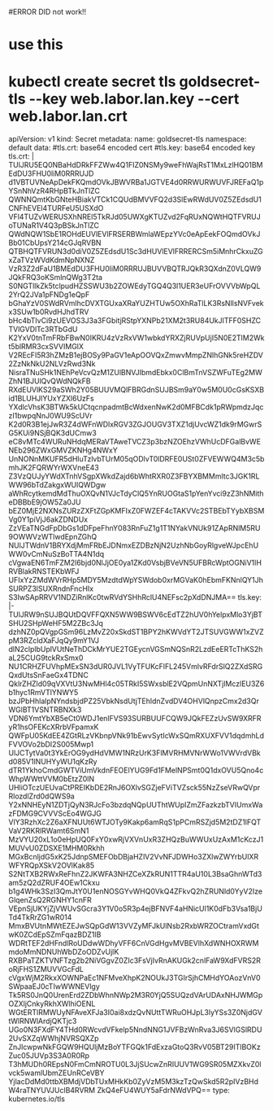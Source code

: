 #ERROR DID not work!! 
# use this
# kubectl create secret tls goldsecret-tls --key web.labor.lan.key --cert web.labor.lan.crt


apiVersion: v1
kind: Secret
metadata:
  name: goldsecret-tls
  namespace: default
data:
  #tls.crt: base64 encoded cert
  #tls.key: base64 encoded key
  tls.crt: |
    TUlJRU5EQ0NBaHdDRkFFZWw4Q1FIZ0NSMy9weFhWajRsT1MxLzlHQ01BMEdDU3FHU0liM0RRRUJD
    d1VBTUVNeApDekFKQmdOVkJBWVRBa1JGTVE4d0RRWURWUVFJREFaQ1pYSnNhVzR4RHpBTkJnTlZC
    QWNNQmtKbGNteHBiakVTCk1CQUdBMVVFQ2d3SlEwRWdUV0Z5ZEdsdU1CNFhEVEl4TURFeU5USXdO
    VFl4TUZvWERUSXhNREl5TkRJd05UWXgKTUZvd2FqRUxNQWtHQTFVRUJoTUNaR1V4Q3pBSkJnTlZC
    QWdNQW1SbE1ROHdEUVlEVlFRSERBWmlaWEpzYVc0eApEekFOQmdOVkJBb01CbUpsY214cGJqRVBN
    QTBHQTFVRUN3d0diV0Z5ZEdsdU1Sc3dHUVlEVlFRRERCSm5iMnhrCkxuZGxZaTVzWVdKdmNpNXNZ
    VzR3Z2dFaU1BMEdDU3FHU0liM0RRRUJBUVVBQTRJQkR3QXdnZ0VLQW9JQkFRQ3oKSmlnQWg3T2ta
    S0NGTllkZk5tclpudHZSSWU3b2ZOWEdyTGQ4Q3l1UER3eUFrOVVVbWpQL2YrQ2JVa1pFNDg1eQpF
    bGhaYzV0SWdRVmlhcDVXTGUxaXRaYUZHTUw5OXhRaTlLK3RsNllsNVFvekx3SUw1b0RvdHJhdTRV
    bHc4bTIvCi9zUEVOS3J3a3FGbitjRStpYXNPb21XM2t3RU84UkJlTFF0SHZCTVlGVDlTc3RTbGdU
    K2YxV0tnTmFRbFBwN0IKRU4zVzRxVW1wbkdYRXZjRUVpUjI5N0E2TlM2Wkt5blRMR3cxSVVIMGlX
    V2REcFI5R3hZMzB1ejBOSy9PaGV1eApOOVQxZmwvMmpZNlhGNk5reHZDV2ZzNkNkU2NLVzRwd3Nk
    NisraTNuSHk1NEhPeVcvQzM1ZUlBNVJIbmdEbkx0ClBmTnVSZWFuTEg2MWZhN1BJUlQvQWdNQkFB
    RXdEUVlKS29aSWh2Y05BUUVMQlFBRGdnSUJBSm9aY0w5M0U0cGsKSXBid1BLUHJlYUxYZXl6UzFs
    YXdlcVhsK3BTWk5kUCtqcnpadmtBcWdxenNwK2d0MFBCdk1pRWpmdzJqczI1bwpqNnJ0WU9ScUVr
    K2d0R3B1ejJwR3Z4dWFnWDlxRGV3ZGJOUGV3TXZ1djUvcWZ1dk9rMGwrSG5KUi9NSjBQK3dUCmw3
    eC8vMTc4WURuNHdqMERaVTAweTVCZ3p3bzNZOEhzVWhUcDFGalBvWENEb296ZWxGMVZKNHg4NWxY
    UnNONnMKUFR5dHluTzlvbTUrM05qODlvT0lDRFE0USt0ZFVEWWQ4M3c5bmhJK2FQRWYrWXVneE43
    Z3VzQUJyYWdXTnhVSgpXWkdZajd6bWhtRXR0Z3FBYXBMMmltc3JGK1RLWW96bTdZakgxWUlQWDgw
    aWhRcytkemdMdThuOXQvN1VJcTdyClQ5YnRUOGtaS1pYenYvci9zZ3hNMitheDBBbE9jOW5Za0JU
    bEZ0MjE2NXNsZURzZXFtZGpKMFIxZ0FWZEF4cTAKVVc2STBEbTYybXBSMVg0Y1piVjJ6akZDNDUx
    ZzVEaTNGdFpDbGs1dDFpeFhnY083RnFuZ1g1T1NYakVNUk91ZApRNlM5RU9OWWVzWTlwdEpnZGhQ
    NUlJTWdnV1BRYXdjMmFRbEJDNmxEZDBzNjN2UzhNbGoyRlgveWJpcEhUWW0vCmNuSzBoTTA4N1dq
    cVgwaEN6TmFZM2l6bjd0NlJjOE0ya1ZKd0VsbjBVeVN5UFBRcWptOGNiV1lHRVBlakRNSTEKbWFJ
    UFIxYzZMdWVrRHp5MDY5MzdtdWpYSWdob0xrMGVaK0hEbmFKNnlQY1JhSURPZ3lSUXRndnFncHIx
    S3IwSApRRVV1NDZiRnlKc0twRVdYSHhRclU4NEFsc2pXdDNJMA==
  tls.key: |-
    TUlJRW9nSUJBQUtDQVFFQXN5WW9BSWV6cEdTZ2hUV0hYelpxMlo3YjBTSHU2SHpWeHF5M2ZBc3Jq
    dzhNZ0pQVgpGSm96LzMvZ20xSkdST1BPY2hKWVdYT2JTSUVGWW1xZVZpM3RZcldXaFJqQy9mY1VJ
    dlN2clplbUplVUtNeThDCkMrYUE2TGEycnVGSmNQSnR2LzdEeERTcThKS2haL25CUG9tckRxSmx0
    NU1CRHZFUVhpMExSN3dUR0JVL1VyTFUKcFlFL245VmlvRFdrSlQ2ZXdSRGQxdUtsSnFaeGx4TDNC
    QklrZHZld09qVXVtU3NwMHl4c05TRkI5SWxsblE2VQpmUnNXTjlMczlEU3Z6b1hyc1RmVTlYNWY5
    bzJPbHhlalpNYndsbjdPZ25VbkNsdUtjTEhldnZvdDV4OHVlQnpzCmx2d3QrWGlBT1VSNTRBNXk3
    VDN6YmtYbXB5eCt0WDJ1enlFVS93SURBUUFCQW9JQkFEZzUvSW9XRFRyR1hsOFEKcXRrbVFpamxK
    QWFpU05KdEE4ZGtRLzVKbnpVNk91bEwvSytIcWxSQmRXUXFVV1dqdmhLdFVVOVo2bDI2S005Mwp1
    UlJCTytVa0t3YkErOG9ydHdVMW1NRzUrK3FlMVRHMVNrWWo1VWVrdVBkd085V1lNUHYyWU1qKzRy
    dTR1YkhoCmdGWTViUmVkdnFEOElYUG9Fd1FMelNPSmt0Q1dxOVU5Qno4cWhpWWttVVM0bEtzZ0lN
    UHliOTczUEUvaCtPREIKbDE2RnJ6OXlvSGZjeFViTVZsck55NzZseVRwQVprRlozdlZrd0dQWS9a
    Y2xNNHEyN1ZDTjQyN3RJcFo3bzdqNQpUUThtWUpIZmZFazkzbTVIUmxWazFDMG9CVVVScEo4WGJG
    VlY3RzhXc2Z6aXFNUUt6WTJOTy9Kakp6amRqS1pPCmRSZjd5M2tDZ1lFQTVaV2RKRlRWamt6SmN1
    MzVYU20xL1o0eHpUQ0FxY0xwRjVXVnUxR3ZHQzBuWWUxUzAxM1cKczJ1MUVvU0ZDSXE1MHM0Rkhh
    MGxBcnljdG5xK25JdnpSMEFObDBjaHZlV2VvNFJDWHo3ZXlwZWYrbUlXRWFYRQpXSkV2OVlKak85
    S2NtTXB2RWxReFhnZ2JKWFA3NHZCeXZkRUN1TTR4aU10L3BsaGhnWTd3am5zQ2dZRUF4OEw1Ckxu
    b1g4WHk3SzI3QmJtY0U1enNOSGYvWHQ0VkQ4ZFkvQ2hZRUNld0YyV2IzeGlqenZsQ2RGNHY1cnFR
    VEpnSjUKYjZjVWUvSGcra3Y1V0o5R3p4ejBFNVF4aHNicUl1K0dFb3Vsa1BjUTd4TkRrZG1wR014
    MmxBVUtnMWtEZEJwSQpGdW13VVZyMFJkUlNsb2RxbWRZOCtramVxdGtwK0ZCdEpSZmFqazBDZ1lB
    WDRtTEF2dHFndlRoUDdwWDhyVFF6CnVGdHgvMVBEVlhXdWNHOXRWMmdoMmNDNUhWbDZoODZvUjlK
    RXBPaTZKTVNFTzg2b2NiVGgvZ0ZIc3FsVjIvRnAKUGk2cnlFaW9XdFVRS2RoRjFHS1ZMUVVGcFdL
    cVgxWjM2RkxXOWNPaEc1NFMveXhpK2NOUkJ3TGIrSjhCMHdYOAozVnV0SWpaaEJ0cTIwWWNEVlgy
    Tk5RS0JnQ0UrenErd2ZDbWhnNWp2M3R0YjQ5SUQzdVArUDAxNHJWMGpOZXljCnkyRkhXWlhiOENL
    WGtERTlRMWUyNFAveXFJa3I0ai8xdzQvNUttTWRuOHJpL3lyYSs3Z0NjdGVtWlRNWlArdjQKTjc3
    UGo0N3FXdFY4THd0RWcvdVFkelp5NndNNG1JVFBzWnRva3J6SVlGSlRDU2UvSXZqWWhjNVRSQXZp
    ZnJlcwpwNkFGQW9HQUljMzBoYTFGQk1FdExzaGtoQ3RvV05BT29ITlBOKzZuc05JUVp3S3A0R0Rp
    T3hMUDh0REpsN0FmCmNROTU0L3JjSUcwZnRIUUV1WG9SR05MZXkvZ0lvck5wamlUbmZEUnRCeVBY
    YjlacDdMd0ttbXBMdjVDbTUxMHkKb0ZyVzM5M3kzTzQwSkd5R2pIVzBHdW4raTNYUVJUclB4RVRM
    ZkQ4eFU4WUY5aFdrNWdVPQ==
  type: kubernetes.io/tls